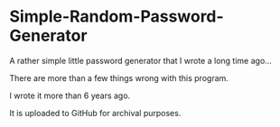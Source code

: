 # Simple-Random-Password-Generator
A rather simple little password generator that I wrote a long time ago...

There are more than a few things wrong with this program.

I wrote it more than 6 years ago.

It is uploaded to GitHub for archival purposes.
